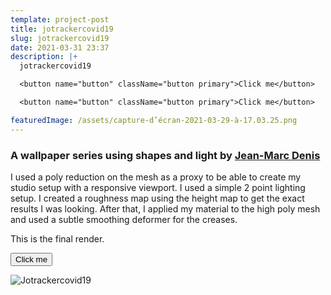 ```yaml
---
template: project-post
title: jotrackercovid19
slug: jotrackercovid19
date: 2021-03-31 23:37
description: |+
  jotrackercovid19

  <button name="button" className="button primary">Click me</button>

  <button name="button" className="button primary">Click me</button>

featuredImage: /assets/capture-d’écran-2021-03-29-à-17.03.25.png
---
```

### A wallpaper series using shapes and light by [Jean-Marc Denis](http://jmd.im/black)



I used a poly reduction on the mesh as a proxy to be able to create my studio setup with a responsive viewport. I used a simple 2 point lighting setup. I created a roughness map using the height map to get the exact results I was looking. After that, I applied my material to the high poly mesh and used a subtle smoothing deformer for the creases.



This is the final render.

 <button class="button-primary" name="button" onclick="http://www.google.com">Click me</button>




<div class="kg-card kg-image-card kg-width-full">



![Jotrackercovid19](/assets/jotrackercovid19_2.jpg)




</div>


